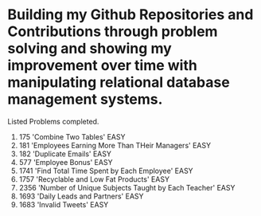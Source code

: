 # Building my Github Repositories and Contributions through problem solving and showing my improvement over time with manipulating relational database management systems.
Listed Problems completed. 
  1. 175 'Combine Two Tables' EASY
  2. 181 'Employees Earning More Than THeir Managers' EASY
  3. 182 'Duplicate Emails' EASY
  4. 577 'Employee Bonus' EASY
  5. 1741 'Find Total Time Spent by Each Employee' EASY
  6. 1757 'Recyclable and Low Fat Products' EASY
  7. 2356 'Number of Unique Subjects Taught by Each Teacher' EASY
  8. 1693 'Daily Leads and Partners' EASY
  9. 1683 'Invalid Tweets' EASY
